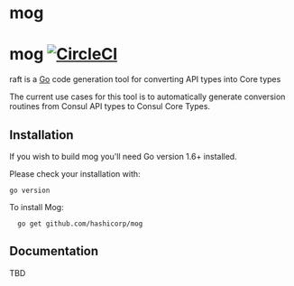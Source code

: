 # mog

mog [![CircleCI](https://circleci.com/gh/hashicorp/mog.svg?style=svg)](https://circleci.com/gh/hashicorp/mog)
====

raft is a [Go](http://www.golang.org) code generation tool for converting API types into Core types

The current use cases for this tool is to automatically generate conversion routines from Consul API types to Consul Core Types.

## Installation
If you wish to build mog you'll need Go version 1.6+ installed.

Please check your installation with:

```
go version
```
To install Mog:

```
  go get github.com/hashicorp/mog
```

## Documentation

TBD

